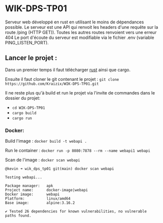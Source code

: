 # WIK-DPS-TP01

Serveur web développé en rust en utilisant le moins de dépendances possible.
Le serveur est une API qui renvoit les headers d'une requête sur la route /ping (HTTP GET)).
Toutes les autres routes renvoient vers une erreur 404
Le port d'écoute du serveur est modifiable via le fichier .env (variable PING_LISTEN_PORT).

## Lancer le projet :

Dans un premier temps il faut télécharger [rust](https://www.rust-lang.org/tools/install) ainsi que cargo.

Ensuite il faut cloner le git contenant le projet : `git clone https://github.com/Kraizix/WIK-DPS-TP01.git`

Il ne reste plus qu'à build et run le projet via l'invite de commandes dans le dossier du projet:

- `cd WIK-DPS-TP01`
- `cargo build`
- `cargo run`

### Docker:

Build l'image :
`docker build -t webapi .`

Run le container :
`docker run -p 8080:7878 --rm --name webapi1 webapi`

Scan de l'image :
`docker scan webapi`

```
@kevin ➜ wik_dps_tp01 git(main) docker scan webapi

Testing webapi...

Package manager:   apk
Project name:      docker-image|webapi
Docker image:      webapi
Platform:          linux/amd64
Base image:        alpine:3.16.2

✔ Tested 26 dependencies for known vulnerabilities, no vulnerable paths found.
```
